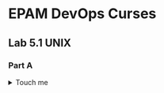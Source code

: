 # EPAM DevOps Curses
## Lab 5.1 UNIX
### Part A

<details><summary>Touch me</summary>
Look on me

![](t5.1.A.login.PNG)
![](t5.1.A.bashrc.ls.w.PNG)
![](t5.1.A.man.wc.passwd.PNG)

</details>
